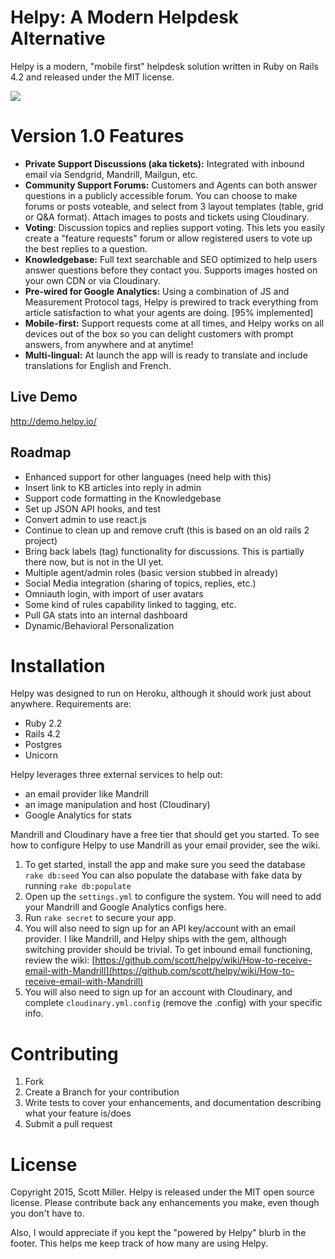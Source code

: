 Helpy: A Modern Helpdesk Alternative
====================================

Helpy is a modern, "mobile first" helpdesk solution written in Ruby on Rails 4.2 and released under the MIT license.

![](http://helpy.io/images/group.png)


Version 1.0 Features
========

- **Private Support Discussions (aka tickets):**
Integrated with inbound email via Sendgrid, Mandrill, Mailgun, etc.
- **Community Support Forums:** Customers and Agents can both answer questions in a publicly accessible forum. You can choose to make forums or posts voteable, and select from 3 layout templates (table, grid or Q&A format). Attach images to posts and tickets using Cloudinary.
- **Voting**: Discussion topics and replies support voting.  This lets you easily create a "feature requests" forum or allow registered users to vote up the best replies to a question.
- **Knowledgebase:** Full text searchable and SEO optimized to help users answer questions before they contact you. Supports images hosted on your own CDN or via Cloudinary.
- **Pre-wired for Google Analytics:**  Using a combination of JS and Measurement Protocol tags, Helpy is prewired to track everything from article satisfaction to what your agents are doing. [95% implemented]
- **Mobile-first:** Support requests come at all times, and Helpy works on all devices out of the box so you can delight customers with prompt answers, from anywhere and at anytime!
- **Multi-lingual:** At launch the app will is ready to translate and include translations for English and French.

Live Demo
---------

http://demo.helpy.io/

Roadmap
-------

- Enhanced support for other languages (need help with this)
- Insert link to KB articles into reply in admin
- Support code formatting in the Knowledgebase
- Set up JSON API hooks, and test
- Convert admin to use react.js
- Continue to clean up and remove cruft (this is based on an old rails 2 project)
- Bring back labels (tag) functionality for discussions.  This is partially there now, but is not in the UI yet.
- Multiple agent/admin roles (basic version stubbed in already)
- Social Media integration (sharing of topics, replies, etc.)
- Omniauth login, with import of user avatars
- Some kind of rules capability linked to tagging, etc.
- Pull GA stats into an internal dashboard
- Dynamic/Behavioral Personalization

Installation
============

Helpy was designed to run on Heroku, although it should work just about anywhere. Requirements are:

- Ruby 2.2
- Rails 4.2
- Postgres
- Unicorn

Helpy leverages three external services to help out:
- an email provider like Mandrill
- an image manipulation and host (Cloudinary)
- Google Analytics for stats

Mandrill and Cloudinary have a free tier that should get you started.  To see how to configure Helpy to use Mandrill as your email provider, see the wiki.

1. To get started, install the app and make sure you seed the database `rake db:seed`  You can also populate the database with fake data by running `rake db:populate`
2. Open up the `settings.yml` to configure the system.  You will need to add your Mandrill and Google Analytics configs here.
3. Run `rake secret` to secure your app.
4. You will also need to sign up for an API key/account with an email provider.  I like Mandrill, and Helpy ships with the gem, although switching provider should be trivial.  To get inbound email functioning, review the wiki: [https://github.com/scott/helpy/wiki/How-to-receive-email-with-Mandrill](https://github.com/scott/helpy/wiki/How-to-receive-email-with-Mandrill)
5. You will also need to sign up for an account with Cloudinary, and complete `cloudinary.yml.config` (remove the .config) with your specific info.

Contributing
============

1. Fork
2. Create a Branch for your contribution
3. Write tests to cover your enhancements, and documentation describing what your feature is/does
4. Submit a pull request

License
=======

Copyright 2015, Scott Miller. Helpy is released under the MIT open source license.  Please contribute back any enhancements you make, even though you don't have to.  

Also, I would appreciate if you kept the "powered by Helpy" blurb in the footer.  This helps me keep track of how many are using Helpy.
